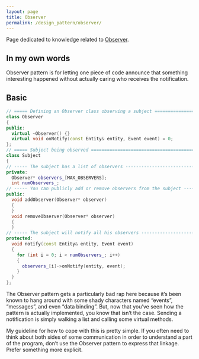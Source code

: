 ```yaml
---
layout: page
title: Observer
permalink: /design_pattern/observer/
---
```

Page dedicated to knowledge related to [Observer](https://gameprogrammingpatterns.com/observer.html).

## In my own words

Observer pattern is for letting one piece of code announce that something interesting happened without actually caring who receives the notification.

## Basic

```cpp
// ===== Defining an Observer class observing a subject =======================
class Observer
{
public:
  virtual ~Observer() {}
  virtual void onNotify(const Entity& entity, Event event) = 0;
};
// ===== Subject being observed ===============================================
class Subject
{
// ----- The subject has a list of observers ----------------------------------
private:
  Observer* observers_[MAX_OBSERVERS];
  int numObservers_;
// ----- You can publicly add or remove observers from the subject ------------
public:
  void addObserver(Observer* observer)
  {
  }
  void removeObserver(Observer* observer)
  {
  }
// ----- The subject will notify all his observers ----------------------------
protected:
  void notify(const Entity& entity, Event event)
  {
    for (int i = 0; i < numObservers_; i++)
    {
      observers_[i]->onNotify(entity, event);
    }
  }
};
```
The Observer pattern gets a particularly bad rap here because it’s been known to hang around with some shady characters named “events”, “messages”, and even “data binding”. But, now that you’ve seen how the pattern is actually implemented, you know that isn’t the case. Sending a notification is simply walking a list and calling some virtual methods.

My guideline for how to cope with this is pretty simple. If you often need to think about both sides of some communication in order to understand a part of the program, don’t use the Observer pattern to express that linkage. Prefer something more explicit.

